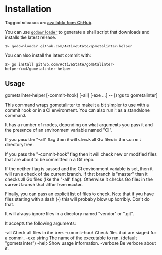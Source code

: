 # Installation

Tagged releases are [available from
GitHub](https://github.com/ActiveState/gometalinter-helper/releases).

You can use [`godownloader`](https://github.com/goreleaser/godownloader) to
generate a shell script that downloads and installs the latest release.

```
$> godownloader github.com/ActiveState/gometalinter-helper
```

You can also install the latest commit with:

```
$> go install github.com/ActiveState/gometalinter-helper/cmd/gometalinter-helper
```

## Usage

gometalinter-helper [-commit-hook] [-all] [-exe ...] -- [args to gometalinter]

This command wraps gometalinter to make it a bit simpler to use with a
commit hook or in a CI environment. You can also run it as a standalone
command.

It has a number of modes, depending on what arguments you pass it and the
presence of an environment variable named "CI".

If you pass the "-all" flag then it will check all Go files in the current
directory tree.

If you pass the "-commit-hook" flag then it will check new or modified files
that are about to be committed in a Git repo.

If the neither flag is passed and the CI environment variable is set, then it
will run a check of the current branch. If that branch is "master" than it
checks all Go files (like the "-all" flag). Otherwise it checks Go files in
the current branch that differ from master.

Finally, you can pass an explicit list of files to check. Note that if you
have files starting with a dash (-) this will probably blow up
horribly. Don't do that.

It will always ignore files in a directory named "vendor" or ".git".

It accepts the following arguments:

-all
  	Check all files in the tree.
-commit-hook
  	Check files that are staged for a commit.
-exe string
  	The name of the executable to run. (default "gometalinter")
-help
  	Show usage information.
-verbose
  	Be verbose about it.
